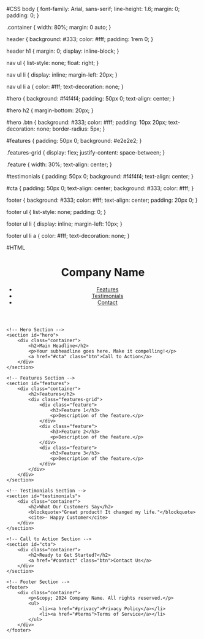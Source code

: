 #CSS
body {
    font-family: Arial, sans-serif;
    line-height: 1.6;
    margin: 0;
    padding: 0;
}

.container {
    width: 80%;
    margin: 0 auto;
}

header {
    background: #333;
    color: #fff;
    padding: 1rem 0;
}

header h1 {
    margin: 0;
    display: inline-block;
}

nav ul {
    list-style: none;
    float: right;
}

nav ul li {
    display: inline;
    margin-left: 20px;
}

nav ul li a {
    color: #fff;
    text-decoration: none;
}

#hero {
    background: #f4f4f4;
    padding: 50px 0;
    text-align: center;
}

#hero h2 {
    margin-bottom: 20px;
}

#hero .btn {
    background: #333;
    color: #fff;
    padding: 10px 20px;
    text-decoration: none;
    border-radius: 5px;
}

#features {
    padding: 50px 0;
    background: #e2e2e2;
}

.features-grid {
    display: flex;
    justify-content: space-between;
}

.feature {
    width: 30%;
    text-align: center;
}

#testimonials {
    padding: 50px 0;
    background: #f4f4f4;
    text-align: center;
}

#cta {
    padding: 50px 0;
    text-align: center;
    background: #333;
    color: #fff;
}

footer {
    background: #333;
    color: #fff;
    text-align: center;
    padding: 20px 0;
}

footer ul {
    list-style: none;
    padding: 0;
}

footer ul li {
    display: inline;
    margin-left: 10px;
}

footer ul li a {
    color: #fff;
    text-decoration: none;
}

#HTML
<!DOCTYPE html>
<html lang="en">
<head>
    <meta charset="UTF-8">
    <meta name="viewport" content="width=device-width, initial-scale=1.0">
    <title>Landing Page</title>
    <link rel="stylesheet" href="CNstyle2.css">
</head>
<body>
    <!-- Header Section -->
    <header>
        <div class="container">
            <h1>Company Name</h1>
            <nav>
                <ul>
                    <li><a href="#features">Features</a></li>
                    <li><a href="#testimonials">Testimonials</a></li>
                    <li><a href="#contact">Contact</a></li>
                </ul>
            </nav>
        </div>
    </header>

    <!-- Hero Section -->
    <section id="hero">
        <div class="container">
            <h2>Main Headline</h2>
            <p>Your subheadline goes here. Make it compelling!</p>
            <a href="#cta" class="btn">Call to Action</a>
        </div>
    </section>

    <!-- Features Section -->
    <section id="features">
        <div class="container">
            <h2>Features</h2>
            <div class="features-grid">
                <div class="feature">
                    <h3>Feature 1</h3>
                    <p>Description of the feature.</p>
                </div>
                <div class="feature">
                    <h3>Feature 2</h3>
                    <p>Description of the feature.</p>
                </div>
                <div class="feature">
                    <h3>Feature 3</h3>
                    <p>Description of the feature.</p>
                </div>
            </div>
        </div>
    </section>

    <!-- Testimonials Section -->
    <section id="testimonials">
        <div class="container">
            <h2>What Our Customers Say</h2>
            <blockquote>"Great product! It changed my life."</blockquote>
            <cite>- Happy Customer</cite>
        </div>
    </section>

    <!-- Call to Action Section -->
    <section id="cta">
        <div class="container">
            <h2>Ready to Get Started?</h2>
            <a href="#contact" class="btn">Contact Us</a>
        </div>
    </section>

    <!-- Footer Section -->
    <footer>
        <div class="container">
            <p>&copy; 2024 Company Name. All rights reserved.</p>
            <ul>
                <li><a href="#privacy">Privacy Policy</a></li>
                <li><a href="#terms">Terms of Service</a></li>
            </ul>
        </div>
    </footer>
</body>
</html>
